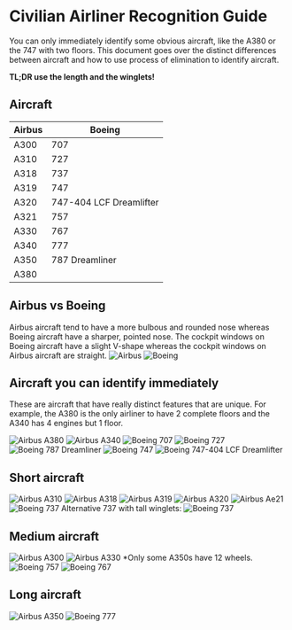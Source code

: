 # Civilian Airliner Recognition Guide

You can only immediately identify some obvious aircraft, like the A380 or the 747 with two floors.
This document goes over the distinct differences between aircraft and how to use process of elimination to identify
aircraft.

**TL;DR use the length and the winglets!**

## Aircraft

| **Airbus** | **Boeing**              |
|------------|-------------------------|
| A300       | 707                     |
| A310       | 727                     |
| A318       | 737                     |
| A319       | 747                     |
| A320       | 747-404 LCF Dreamlifter |
| A321       | 757                     |
| A330       | 767                     |
| A340       | 777                     |
| A350       | 787 Dreamliner          |
| A380       |                         |

## Airbus vs Boeing

Airbus aircraft tend to have a more bulbous and rounded nose whereas Boeing aircraft have a sharper, pointed nose.
The cockpit windows on Boeing aircraft have a slight V-shape whereas the cockpit windows on Airbus aircraft are
straight.
![Airbus](https://gist.github.com/assets/43790097/68fa6361-fc4d-42e2-952a-15885946350c)
![Boeing](https://gist.github.com/assets/43790097/0fd5001b-8865-4e2f-9249-4250ba7723eb)

## Aircraft you can identify immediately

These are aircraft that have really distinct features that are unique.
For example, the A380 is the only airliner to have 2 complete floors and the A340 has 4 engines but 1 floor.

![Airbus A380](https://gist.github.com/assets/43790097/6299536d-89d1-47f4-bc05-f5ddd9e57c9a)
![Airbus A340](https://gist.github.com/assets/43790097/0627f666-1a07-4d14-9380-f66d3f97ce09)
![Boeing 707](https://gist.github.com/assets/43790097/33e1383a-5d18-4e1c-9e77-43624bd7a66e)
![Boeing 727](https://gist.github.com/assets/43790097/e1e54215-ef96-4c50-b4ed-1a7615871f68)
![Boeing 787 Dreamliner](https://gist.github.com/assets/43790097/95010db7-c1b2-46c7-b896-0cc6455f273f)
![Boeing 747](https://gist.github.com/assets/43790097/9d06b050-b24a-4617-ba53-c97f485bd8f4)
![Boeing 747-404 LCF Dreamlifter](https://gist.github.com/assets/43790097/64de5bff-f2df-4de6-b5e0-02865521c4dc)

## Short aircraft

![Airbus A310](https://gist.github.com/assets/43790097/db402d5f-7894-4ca8-bbc0-678c933672a7)
![Airbus A318](https://gist.github.com/assets/43790097/c9b4f23a-1dc0-4db9-9552-6f51de3ad800)
![Airbus A319](https://gist.github.com/assets/43790097/e9870d97-072e-4590-b735-005d90b010b4)
![Airbus A320](https://gist.github.com/assets/43790097/c4d47ec1-453f-4ee3-af1c-a666a407c4db)
![Airbus Ae21](https://gist.github.com/assets/43790097/33e3724e-e7a1-46d6-8eab-9734bd28d5a1)
![Boeing 737](https://gist.github.com/assets/43790097/ef3732de-c453-401a-a2bb-b1821e79b794)
Alternative 737 with tall winglets:
![Boeing 737](https://gist.github.com/assets/43790097/926e2cc0-102e-4130-963c-14ae6291baa9)

## Medium aircraft

![Airbus A300](https://gist.github.com/assets/43790097/3240662b-e24a-4eac-a5b9-de7547613b4a)
![Airbus A330](https://gist.github.com/assets/43790097/1efe0a71-22e2-4aac-99fe-ddf730e98b2c)
\*Only some A350s have 12 wheels.
![Boeing 757](https://gist.github.com/assets/43790097/b64520ef-ea18-4f05-b96c-813cf783a9c1)
![Boeing 767](https://gist.github.com/assets/43790097/2804d86c-d977-4705-83bb-b67fd90d304a)

## Long aircraft

![Airbus A350](https://gist.github.com/assets/43790097/a23bf840-b85e-43bd-8bce-40e150824443)
![Boeing 777](https://gist.github.com/assets/43790097/476cc657-c69e-400e-98aa-1a4f1013c9c3)